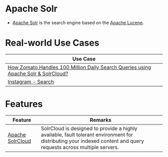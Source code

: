 # Apache Solr
- [Apache Solr](https://solr.apache.org/) is the search engine based on the [Apache Lucene](Readme.md).

# Real-world Use Cases

| Use Case                                                                                                                    |
|-----------------------------------------------------------------------------------------------------------------------------|
| [How Zomato Handles 100 Million Daily Search Queries using Apache Solr & SolrCloud?](../../1_TechStacks/Zomato.md) |
| [Instagram - Search](../../1_TechStacks/Instagram/Readme.md)                                                              |

# Features

| Feature                                                                                   | Remarks                                                                                                                                                           |
|-------------------------------------------------------------------------------------------|-------------------------------------------------------------------------------------------------------------------------------------------------------------------|
| [Apache SolrCloud](https://solr.apache.org/guide/6_6/getting-started-with-solrcloud.html) | SolrCloud is designed to provide a highly available, fault tolerant environment for distributing your indexed content and query requests across multiple servers. |
